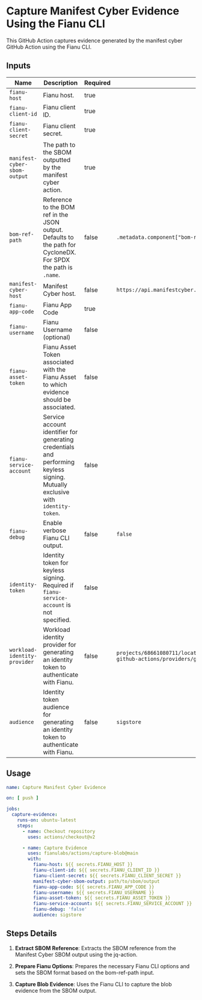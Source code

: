 # Capture Manifest Cyber Evidence Using the Fianu CLI

This GitHub Action captures evidence generated by the manifest cyber GitHub Action using the Fianu CLI.

## Inputs

| Name                         | Description                                                                                                                     | Required | Default                                                                                             |
|------------------------------|---------------------------------------------------------------------------------------------------------------------------------|----------|-----------------------------------------------------------------------------------------------------|
| `fianu-host`                 | Fianu host.                                                                                                                     | true     |                                                                                                     |
| `fianu-client-id`            | Fianu client ID.                                                                                                                | true     |                                                                                                     |
| `fianu-client-secret`        | Fianu client secret.                                                                                                            | true     |                                                                                                     |
| `manifest-cyber-sbom-output` | The path to the SBOM outputted by the manifest cyber action.                                                                    | true     |                                                                                                     |
| `bom-ref-path`               | Reference to the BOM ref in the JSON output. Defaults to the path for CycloneDX. For SPDX the path is `.name`.                  | false    | `.metadata.component["bom-ref"]`                                                                    |
| `manifest-cyber-host`        | Manifest Cyber host.                                                                                                            | false    | `https://api.manifestcyber.com`                                                                     |
| `fianu-app-code`             | Fianu App Code                                                                                                                  | true     |                                                                                                     |
| `fianu-username`             | Fianu Username (optional)                                                                                                       | false    |                                                                                                     |
| `fianu-asset-token`          | Fianu Asset Token associated with the Fianu Asset to which evidence should be associated.                                       | false    |                                                                                                     |
| `fianu-service-account`      | Service account identifier for generating credentials and performing keyless signing. Mutually exclusive with `identity-token`. | false    |                                                                                                     |
| `fianu-debug`                | Enable verbose Fianu CLI output.                                                                                                | false    | `false`                                                                                             |
| `identity-token`             | Identity token for keyless signing. Required if `fianu-service-account` is not specified.                                       | false    |                                                                                                     |
| `workload-identity-provider` | Workload identity provider for generating an identity token to authenticate with Fianu.                                         | false    | `projects/68661080711/locations/global/workloadIdentityPools/fianu-github-actions/providers/github` |
| `audience`                   | Identity token audience for generating an identity token to authenticate with Fianu.                                            | false    | `sigstore`                                                                                          |

## Usage

```yaml
name: Capture Manifest Cyber Evidence

on: [ push ]

jobs:
  capture-evidence:
    runs-on: ubuntu-latest
    steps:
      - name: Checkout repository
        uses: actions/checkout@v2

      - name: Capture Evidence
        uses: fianulabs/actions/capture-blob@main
        with:
          fianu-host: ${{ secrets.FIANU_HOST }}
          fianu-client-id: ${{ secrets.FIANU_CLIENT_ID }}
          fianu-client-secret: ${{ secrets.FIANU_CLIENT_SECRET }}
          manifest-cyber-sbom-output: path/to/sbom/output
          fianu-app-code: ${{ secrets.FIANU_APP_CODE }}
          fianu-username: ${{ secrets.FIANU_USERNAME }}
          fianu-asset-token: ${{ secrets.FIANU_ASSET_TOKEN }}
          fianu-service-account: ${{ secrets.FIANU_SERVICE_ACCOUNT }}
          fianu-debug: 'false'
          audience: sigstore
```

## Steps Details

1. **Extract SBOM Reference**:
   Extracts the SBOM reference from the Manifest Cyber SBOM output using the jq-action.

2. **Prepare Fianu Options**:
   Prepares the necessary Fianu CLI options and sets the SBOM format based on the bom-ref-path input.

3. **Capture Blob Evidence**:
   Uses the Fianu CLI to capture the blob evidence from the SBOM output.